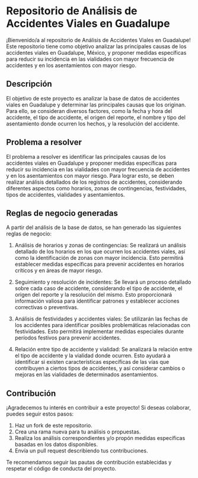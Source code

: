 # Repositorio de Análisis de Accidentes Viales en Guadalupe

¡Bienvenido/a al repositorio de Análisis de Accidentes Viales en Guadalupe! Este repositorio tiene como objetivo analizar las principales causas de los accidentes viales en Guadalupe, México, y proponer medidas específicas para reducir su incidencia en las vialidades con mayor frecuencia de accidentes y en los asentamientos con mayor riesgo.

## Descripción

El objetivo de este proyecto es analizar la base de datos de accidentes viales en Guadalupe y determinar las principales causas que los originan. Para ello, se consideran diversos factores, como la fecha y hora del accidente, el tipo de accidente, el origen del reporte, el nombre y tipo del asentamiento donde ocurren los hechos, y la resolución del accidente.

## Problema a resolver

El problema a resolver es identificar las principales causas de los accidentes viales en Guadalupe y proponer medidas específicas para reducir su incidencia en las vialidades con mayor frecuencia de accidentes y en los asentamientos con mayor riesgo. Para lograr esto, se deben realizar análisis detallados de los registros de accidentes, considerando diferentes aspectos como horarios, zonas de contingencias, festividades, tipos de accidentes, vialidades y asentamientos.

## Reglas de negocio generadas

A partir del análisis de la base de datos, se han generado las siguientes reglas de negocio:

1. Análisis de horarios y zonas de contingencias: Se realizará un análisis detallado de los horarios en los que ocurren los accidentes viales, así como la identificación de zonas con mayor incidencia. Esto permitirá establecer medidas específicas para prevenir accidentes en horarios críticos y en áreas de mayor riesgo.

2. Seguimiento y resolución de incidentes: Se llevará un proceso detallado sobre cada caso de accidente, considerando el tipo de accidente, el origen del reporte y la resolución del mismo. Esto proporcionará información valiosa para identificar patrones y establecer acciones correctivas o preventivas.

3. Análisis de festividades y accidentes viales: Se utilizarán las fechas de los accidentes para identificar posibles problemáticas relacionadas con festividades. Esto permitirá implementar medidas especiales durante períodos festivos para prevenir accidentes.

4. Relación entre tipo de accidente y vialidad: Se analizará la relación entre el tipo de accidente y la vialidad donde ocurren. Esto ayudará a identificar si existen características específicas de las vías que contribuyen a ciertos tipos de accidentes, y así considerar cambios o mejoras en las vialidades de determinados asentamientos.

## Contribución

¡Agradecemos tu interés en contribuir a este proyecto! Si deseas colaborar, puedes seguir estos pasos:

1. Haz un fork de este repositorio.
2. Crea una rama nueva para tu análisis o propuestas.
3. Realiza los análisis correspondientes y/o propón medidas específicas basadas en los datos disponibles.
4. Envía un pull request describiendo tus contribuciones.

Te recomendamos seguir las pautas de contribución establecidas y respetar el código de conducta del proyecto.
